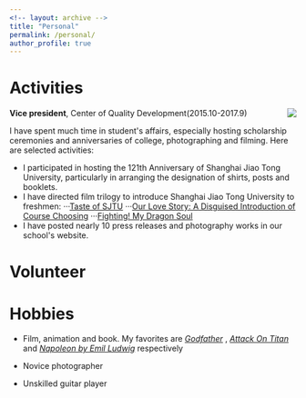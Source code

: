 ```yaml
---
<!-- layout: archive -->
title: "Personal"
permalink: /personal/
author_profile: true
---
```


# Activities

**Vice president**, Center of Quality Development(2015.10-2017.9) <img src="https://zhuangdingyi.github.io/files/coqd.png.jpg" style="float: right;"/> 

I have spent much time in student's affairs, especially hosting scholarship ceremonies and anniversaries of college, photographing and filming. Here are selected activities:

* I participated in hosting the 121th Anniversary of Shanghai Jiao Tong University, particularly in arranging the designation of shirts, posts and booklets.
* I have directed film trilogy to introduce Shanghai Jiao Tong University to freshmen: 
···[Taste of SJTU](https://www.bilibili.com/video/av5993077/)
···[Our Love Story: A Disguised Introduction of Course Choosing](https://www.bilibili.com/video/av5993224/)
···[Fighting! My Dragon Soul](https://www.bilibili.com/video/av5993587/) 
* I have posted nearly 10 press releases and photography works in our school's website.

# Volunteer

# Hobbies

* Film, animation and book. My favorites are [*Godfather*](https://www.imdb.com/title/tt0068646/) , [*Attack On Titan*](https://www.imdb.com/title/tt2560140/) and [*Napoleon by Emil Ludwig*](https://www.goodreads.com/book/show/129399.Napoleon) respectively

* Novice photographer

* Unskilled guitar player